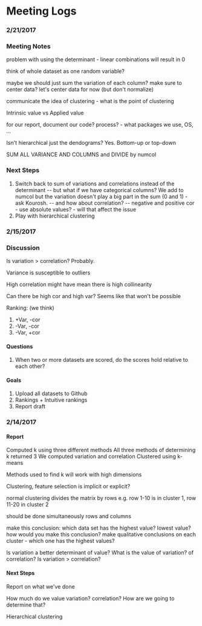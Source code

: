 # Meeting Logs

### 2/21/2017

### Meeting Notes
problem with using the determinant - linear combinations will result in 0

think of whole dataset as one random variable?

maybe we should just sum the variation of each column?
make sure to center data?
let's center data for now (but don't normalize)

communicate the idea of clustering - what is the point of clustering

Intrinsic value vs Applied value

for our report, document our code? process? - what packages we use, OS, ...

Isn't hierarchical just the dendograms? Yes.
Bottom-up or top-down

SUM ALL VARIANCE AND COLUMNS and DIVIDE by numcol

### Next Steps
1. Switch back to sum of variations and correlations instead of the determinant -- but what if we have categorical columns? We add to numcol but the variation doesn't play a big part in the sum (0 and 1) - ask Kourosh.
-- and how about correlation? -- negative and positive cor - use absolute values? - will that affect the issue
2. Play with hierarchical clustering


### 2/15/2017

### Discussion
Is variation > correlation?
Probably.

Variance is susceptible to outliers

High correlation might have mean there is high collinearity

Can there be high cor and high var?
Seems like that won't be possible

Ranking: (we think)
1. +Var, -cor
2. -Var, -cor
3. -Var, +cor

#### Questions
1. When two or more datasets are scored, do the scores hold relative to each other?

#### Goals
1. Upload all datasets to Github
2. Rankings + Intuitive rankings
3. Report draft


### 2/14/2017

#### Report
Computed k using three different methods
All three methods of determining k returned 3
We computed variation and correlation
Clustered using k-means

Methods used to find k will work with high dimensions

Clustering, feature selection is implicit or explicit?

normal clustering divides the matrix by rows
e.g. row 1-10 is in cluster 1, row 11-20 in cluster 2

should be done simultaneously rows and columns

make this conclusion: which data set has the highest value? lowest value? how would you make this conclusion?
make qualitative conclusions on each cluster - which one has the highest values?

Is variation a better determinant of value?
What is the value of variation? of correlation? Is variation > correlation?

#### Next Steps
Report on what we've done

How much do we value variation? correlation? How are we going to determine that?

Hierarchical clustering
